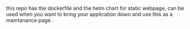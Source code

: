 this repo has the dockerfile and the helm chart for static webpage, can be used when you want to bring your application down and use this as a maintanance page . 
